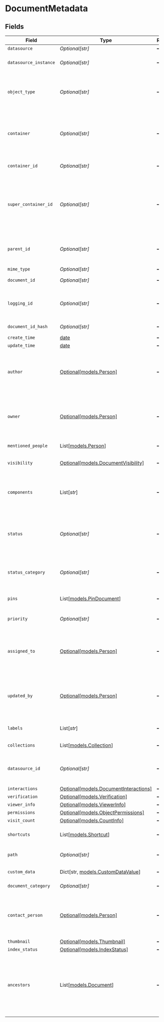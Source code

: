 # DocumentMetadata


## Fields

| Field                                                                                                                                                                                                                                                                | Type                                                                                                                                                                                                                                                                 | Required                                                                                                                                                                                                                                                             | Description                                                                                                                                                                                                                                                          | Example                                                                                                                                                                                                                                                              |
| -------------------------------------------------------------------------------------------------------------------------------------------------------------------------------------------------------------------------------------------------------------------- | -------------------------------------------------------------------------------------------------------------------------------------------------------------------------------------------------------------------------------------------------------------------- | -------------------------------------------------------------------------------------------------------------------------------------------------------------------------------------------------------------------------------------------------------------------- | -------------------------------------------------------------------------------------------------------------------------------------------------------------------------------------------------------------------------------------------------------------------- | -------------------------------------------------------------------------------------------------------------------------------------------------------------------------------------------------------------------------------------------------------------------- |
| `datasource`                                                                                                                                                                                                                                                         | *Optional[str]*                                                                                                                                                                                                                                                      | :heavy_minus_sign:                                                                                                                                                                                                                                                   | N/A                                                                                                                                                                                                                                                                  |                                                                                                                                                                                                                                                                      |
| `datasource_instance`                                                                                                                                                                                                                                                | *Optional[str]*                                                                                                                                                                                                                                                      | :heavy_minus_sign:                                                                                                                                                                                                                                                   | The datasource instance from which the document was extracted.                                                                                                                                                                                                       |                                                                                                                                                                                                                                                                      |
| `object_type`                                                                                                                                                                                                                                                        | *Optional[str]*                                                                                                                                                                                                                                                      | :heavy_minus_sign:                                                                                                                                                                                                                                                   | The type of the result. Interpretation is specific to each datasource. (e.g. for Jira issues, this is the issue type such as Bug or Feature Request).                                                                                                                |                                                                                                                                                                                                                                                                      |
| `container`                                                                                                                                                                                                                                                          | *Optional[str]*                                                                                                                                                                                                                                                      | :heavy_minus_sign:                                                                                                                                                                                                                                                   | The name of the container (higher level parent, not direct parent) of the result. Interpretation is specific to each datasource (e.g. Channels for Slack, Project for Jira). cf. parentId                                                                            |                                                                                                                                                                                                                                                                      |
| `container_id`                                                                                                                                                                                                                                                       | *Optional[str]*                                                                                                                                                                                                                                                      | :heavy_minus_sign:                                                                                                                                                                                                                                                   | The Glean Document ID of the container. Uniquely identifies the container.                                                                                                                                                                                           |                                                                                                                                                                                                                                                                      |
| `super_container_id`                                                                                                                                                                                                                                                 | *Optional[str]*                                                                                                                                                                                                                                                      | :heavy_minus_sign:                                                                                                                                                                                                                                                   | The Glean Document ID of the super container. Super container represents a broader abstraction that contains many containers. For example, whereas container might refer to a folder, super container would refer to a drive.                                        |                                                                                                                                                                                                                                                                      |
| `parent_id`                                                                                                                                                                                                                                                          | *Optional[str]*                                                                                                                                                                                                                                                      | :heavy_minus_sign:                                                                                                                                                                                                                                                   | The id of the direct parent of the result. Interpretation is specific to each datasource (e.g. parent issue for Jira). cf. container                                                                                                                                 |                                                                                                                                                                                                                                                                      |
| `mime_type`                                                                                                                                                                                                                                                          | *Optional[str]*                                                                                                                                                                                                                                                      | :heavy_minus_sign:                                                                                                                                                                                                                                                   | N/A                                                                                                                                                                                                                                                                  |                                                                                                                                                                                                                                                                      |
| `document_id`                                                                                                                                                                                                                                                        | *Optional[str]*                                                                                                                                                                                                                                                      | :heavy_minus_sign:                                                                                                                                                                                                                                                   | The index-wide unique identifier.                                                                                                                                                                                                                                    |                                                                                                                                                                                                                                                                      |
| `logging_id`                                                                                                                                                                                                                                                         | *Optional[str]*                                                                                                                                                                                                                                                      | :heavy_minus_sign:                                                                                                                                                                                                                                                   | A unique identifier used to represent the document in any logging or feedback requests in place of documentId.                                                                                                                                                       |                                                                                                                                                                                                                                                                      |
| `document_id_hash`                                                                                                                                                                                                                                                   | *Optional[str]*                                                                                                                                                                                                                                                      | :heavy_minus_sign:                                                                                                                                                                                                                                                   | Hash of the Glean Document ID.                                                                                                                                                                                                                                       |                                                                                                                                                                                                                                                                      |
| `create_time`                                                                                                                                                                                                                                                        | [date](https://docs.python.org/3/library/datetime.html#date-objects)                                                                                                                                                                                                 | :heavy_minus_sign:                                                                                                                                                                                                                                                   | N/A                                                                                                                                                                                                                                                                  |                                                                                                                                                                                                                                                                      |
| `update_time`                                                                                                                                                                                                                                                        | [date](https://docs.python.org/3/library/datetime.html#date-objects)                                                                                                                                                                                                 | :heavy_minus_sign:                                                                                                                                                                                                                                                   | N/A                                                                                                                                                                                                                                                                  |                                                                                                                                                                                                                                                                      |
| `author`                                                                                                                                                                                                                                                             | [Optional[models.Person]](../models/person.md)                                                                                                                                                                                                                       | :heavy_minus_sign:                                                                                                                                                                                                                                                   | N/A                                                                                                                                                                                                                                                                  | {<br/>"name": "George Clooney",<br/>"obfuscatedId": "abc123"<br/>}                                                                                                                                                                                                   |
| `owner`                                                                                                                                                                                                                                                              | [Optional[models.Person]](../models/person.md)                                                                                                                                                                                                                       | :heavy_minus_sign:                                                                                                                                                                                                                                                   | N/A                                                                                                                                                                                                                                                                  | {<br/>"name": "George Clooney",<br/>"obfuscatedId": "abc123"<br/>}                                                                                                                                                                                                   |
| `mentioned_people`                                                                                                                                                                                                                                                   | List[[models.Person](../models/person.md)]                                                                                                                                                                                                                           | :heavy_minus_sign:                                                                                                                                                                                                                                                   | A list of people mentioned in the document.                                                                                                                                                                                                                          |                                                                                                                                                                                                                                                                      |
| `visibility`                                                                                                                                                                                                                                                         | [Optional[models.DocumentVisibility]](../models/documentvisibility.md)                                                                                                                                                                                               | :heavy_minus_sign:                                                                                                                                                                                                                                                   | The level of visibility of the document as understood by our system.                                                                                                                                                                                                 |                                                                                                                                                                                                                                                                      |
| `components`                                                                                                                                                                                                                                                         | List[*str*]                                                                                                                                                                                                                                                          | :heavy_minus_sign:                                                                                                                                                                                                                                                   | A list of components this result is associated with. Interpretation is specific to each datasource. (e.g. for Jira issues, these are [components](https://confluence.atlassian.com/jirasoftwarecloud/organizing-work-with-components-764478279.html).)               |                                                                                                                                                                                                                                                                      |
| `status`                                                                                                                                                                                                                                                             | *Optional[str]*                                                                                                                                                                                                                                                      | :heavy_minus_sign:                                                                                                                                                                                                                                                   | The status or disposition of the result. Interpretation is specific to each datasource. (e.g. for Jira issues, this is the issue status such as Done, In Progress or Will Not Fix).                                                                                  |                                                                                                                                                                                                                                                                      |
| `status_category`                                                                                                                                                                                                                                                    | *Optional[str]*                                                                                                                                                                                                                                                      | :heavy_minus_sign:                                                                                                                                                                                                                                                   | The status category of the result. Meant to be more general than status. Interpretation is specific to each datasource.                                                                                                                                              |                                                                                                                                                                                                                                                                      |
| `pins`                                                                                                                                                                                                                                                               | List[[models.PinDocument](../models/pindocument.md)]                                                                                                                                                                                                                 | :heavy_minus_sign:                                                                                                                                                                                                                                                   | A list of stars associated with this result.  "Pin" is an older name.                                                                                                                                                                                                |                                                                                                                                                                                                                                                                      |
| `priority`                                                                                                                                                                                                                                                           | *Optional[str]*                                                                                                                                                                                                                                                      | :heavy_minus_sign:                                                                                                                                                                                                                                                   | The document priority. Interpretation is datasource specific.                                                                                                                                                                                                        |                                                                                                                                                                                                                                                                      |
| `assigned_to`                                                                                                                                                                                                                                                        | [Optional[models.Person]](../models/person.md)                                                                                                                                                                                                                       | :heavy_minus_sign:                                                                                                                                                                                                                                                   | N/A                                                                                                                                                                                                                                                                  | {<br/>"name": "George Clooney",<br/>"obfuscatedId": "abc123"<br/>}                                                                                                                                                                                                   |
| `updated_by`                                                                                                                                                                                                                                                         | [Optional[models.Person]](../models/person.md)                                                                                                                                                                                                                       | :heavy_minus_sign:                                                                                                                                                                                                                                                   | N/A                                                                                                                                                                                                                                                                  | {<br/>"name": "George Clooney",<br/>"obfuscatedId": "abc123"<br/>}                                                                                                                                                                                                   |
| `labels`                                                                                                                                                                                                                                                             | List[*str*]                                                                                                                                                                                                                                                          | :heavy_minus_sign:                                                                                                                                                                                                                                                   | A list of tags for the document. Interpretation is datasource specific.                                                                                                                                                                                              |                                                                                                                                                                                                                                                                      |
| `collections`                                                                                                                                                                                                                                                        | List[[models.Collection](../models/collection.md)]                                                                                                                                                                                                                   | :heavy_minus_sign:                                                                                                                                                                                                                                                   | A list of collections that the document belongs to.                                                                                                                                                                                                                  |                                                                                                                                                                                                                                                                      |
| `datasource_id`                                                                                                                                                                                                                                                      | *Optional[str]*                                                                                                                                                                                                                                                      | :heavy_minus_sign:                                                                                                                                                                                                                                                   | The user-visible datasource specific id (e.g. Salesforce case number for example, GitHub PR number).                                                                                                                                                                 |                                                                                                                                                                                                                                                                      |
| `interactions`                                                                                                                                                                                                                                                       | [Optional[models.DocumentInteractions]](../models/documentinteractions.md)                                                                                                                                                                                           | :heavy_minus_sign:                                                                                                                                                                                                                                                   | N/A                                                                                                                                                                                                                                                                  |                                                                                                                                                                                                                                                                      |
| `verification`                                                                                                                                                                                                                                                       | [Optional[models.Verification]](../models/verification.md)                                                                                                                                                                                                           | :heavy_minus_sign:                                                                                                                                                                                                                                                   | N/A                                                                                                                                                                                                                                                                  |                                                                                                                                                                                                                                                                      |
| `viewer_info`                                                                                                                                                                                                                                                        | [Optional[models.ViewerInfo]](../models/viewerinfo.md)                                                                                                                                                                                                               | :heavy_minus_sign:                                                                                                                                                                                                                                                   | N/A                                                                                                                                                                                                                                                                  |                                                                                                                                                                                                                                                                      |
| `permissions`                                                                                                                                                                                                                                                        | [Optional[models.ObjectPermissions]](../models/objectpermissions.md)                                                                                                                                                                                                 | :heavy_minus_sign:                                                                                                                                                                                                                                                   | N/A                                                                                                                                                                                                                                                                  |                                                                                                                                                                                                                                                                      |
| `visit_count`                                                                                                                                                                                                                                                        | [Optional[models.CountInfo]](../models/countinfo.md)                                                                                                                                                                                                                 | :heavy_minus_sign:                                                                                                                                                                                                                                                   | N/A                                                                                                                                                                                                                                                                  |                                                                                                                                                                                                                                                                      |
| `shortcuts`                                                                                                                                                                                                                                                          | List[[models.Shortcut](../models/shortcut.md)]                                                                                                                                                                                                                       | :heavy_minus_sign:                                                                                                                                                                                                                                                   | A list of shortcuts of which destination URL is for the document.                                                                                                                                                                                                    |                                                                                                                                                                                                                                                                      |
| `path`                                                                                                                                                                                                                                                               | *Optional[str]*                                                                                                                                                                                                                                                      | :heavy_minus_sign:                                                                                                                                                                                                                                                   | For file datasources like onedrive/github etc this has the path to the file                                                                                                                                                                                          |                                                                                                                                                                                                                                                                      |
| `custom_data`                                                                                                                                                                                                                                                        | Dict[str, [models.CustomDataValue](../models/customdatavalue.md)]                                                                                                                                                                                                    | :heavy_minus_sign:                                                                                                                                                                                                                                                   | Custom fields specific to individual datasources                                                                                                                                                                                                                     |                                                                                                                                                                                                                                                                      |
| `document_category`                                                                                                                                                                                                                                                  | *Optional[str]*                                                                                                                                                                                                                                                      | :heavy_minus_sign:                                                                                                                                                                                                                                                   | The document's document_category(.proto).                                                                                                                                                                                                                            |                                                                                                                                                                                                                                                                      |
| `contact_person`                                                                                                                                                                                                                                                     | [Optional[models.Person]](../models/person.md)                                                                                                                                                                                                                       | :heavy_minus_sign:                                                                                                                                                                                                                                                   | N/A                                                                                                                                                                                                                                                                  | {<br/>"name": "George Clooney",<br/>"obfuscatedId": "abc123"<br/>}                                                                                                                                                                                                   |
| `thumbnail`                                                                                                                                                                                                                                                          | [Optional[models.Thumbnail]](../models/thumbnail.md)                                                                                                                                                                                                                 | :heavy_minus_sign:                                                                                                                                                                                                                                                   | N/A                                                                                                                                                                                                                                                                  |                                                                                                                                                                                                                                                                      |
| `index_status`                                                                                                                                                                                                                                                       | [Optional[models.IndexStatus]](../models/indexstatus.md)                                                                                                                                                                                                             | :heavy_minus_sign:                                                                                                                                                                                                                                                   | N/A                                                                                                                                                                                                                                                                  |                                                                                                                                                                                                                                                                      |
| `ancestors`                                                                                                                                                                                                                                                          | List[[models.Document](../models/document.md)]                                                                                                                                                                                                                       | :heavy_minus_sign:                                                                                                                                                                                                                                                   | A list of documents that are ancestors of this document in the hierarchy of the document's datasource, for example parent folders or containers. Ancestors can be of different types and some may not be indexed. Higher level ancestors appear earlier in the list. |                                                                                                                                                                                                                                                                      |